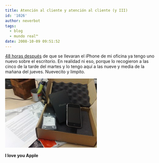 ```yaml
---
title: Atención al cliente y atención al cliente (y III)
id: '1026'
author: neverbot
tags:
  - blog
  - mundo real™
date: 2008-10-09 09:51:52
---
```


[48 horas después](https://neverbot.com/atencion-al-cliente-y-atencion-al-cliente-ii/) de que se llevaran el iPhone de mi oficina ya tengo uno nuevo sobre el escritorio. En realidad ni eso, porque lo recogieron a las cinco de la tarde del martes y lo tengo aquí a las nueve y media de la mañana del jueves. Nuevecito y limpito.

[![Apple Care - De vuelta](./atencion-al-cliente-y-atencion-al-cliente-y-iii/apple-care-back-300x225.jpg "Apple Care - De vuelta")](./atencion-al-cliente-y-atencion-al-cliente-y-iii/apple-care-back.jpg)

**I love you Apple**